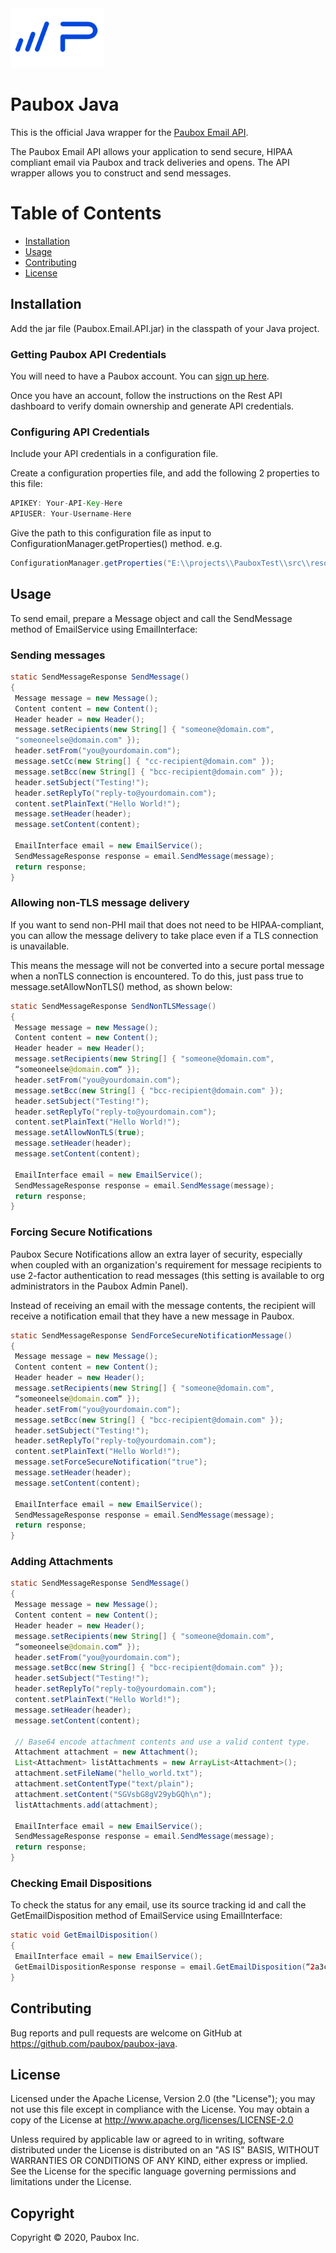 <img src="https://github.com/Paubox/paubox-java/raw/master/paubox_logo.png" alt="Paubox" width="150px">

# Paubox Java

This is the official Java wrapper for the [Paubox Email API](https://www.paubox.com/solutions/email-api). 

The Paubox Email API allows your application to send secure, HIPAA compliant email via Paubox and track deliveries and opens.
The API wrapper allows you to construct and send messages.

# Table of Contents
* [Installation](#installation)
*  [Usage](#usage)
*  [Contributing](#contributing)
*  [License](#license)

<a name="#installation"></a>
## Installation

Add the jar file (Paubox.Email.API.jar) in the classpath of your Java project.

### Getting Paubox API Credentials

You will need to have a Paubox account. You can [sign up here](https://www.paubox.com/join/see-pricing?unit=messages).

Once you have an account, follow the instructions on the Rest API dashboard to verify domain ownership and generate API credentials.

### Configuring API Credentials

Include your API credentials in a configuration file.

Create a configuration properties file, and add the following 2 properties to this file:

```java
APIKEY: Your-API-Key-Here
APIUSER: Your-Username-Here
```

Give the path to this configuration file as input to ConfigurationManager.getProperties()
method. e.g.
```java
ConfigurationManager.getProperties("E:\\projects\\PauboxTest\\src\\resources\\config.properties");
```

<a name="#usage"></a>
## Usage

To send email, prepare a Message object and call the SendMessage method of
EmailService using EmailInterface:

### Sending messages

```java
static SendMessageResponse SendMessage()
{
 Message message = new Message();
 Content content = new Content();
 Header header = new Header();
 message.setRecipients(new String[] { "someone@domain.com",
 "someoneelse@domain.com" });
 header.setFrom("you@yourdomain.com");
 message.setCc(new String[] { "cc-recipient@domain.com" });
 message.setBcc(new String[] { "bcc-recipient@domain.com" });
 header.setSubject("Testing!");
 header.setReplyTo("reply-to@yourdomain.com");
 content.setPlainText("Hello World!");
 message.setHeader(header);
 message.setContent(content);

 EmailInterface email = new EmailService();
 SendMessageResponse response = email.SendMessage(message);
 return response;
}
```

### Allowing non-TLS message delivery

If you want to send non-PHI mail that does not need to be HIPAA-compliant, you can allow the message delivery to take place even if a TLS connection is unavailable.

This means the message will not be converted into a secure portal message when a nonTLS connection is encountered. To do this, just pass true to message.setAllowNonTLS() method, as shown below:

```java
static SendMessageResponse SendNonTLSMessage()
{
 Message message = new Message();
 Content content = new Content();
 Header header = new Header();
 message.setRecipients(new String[] { "someone@domain.com",
 “someoneelse@domain.com“ });
 header.setFrom("you@yourdomain.com");
 message.setBcc(new String[] { "bcc-recipient@domain.com" });
 header.setSubject("Testing!");
 header.setReplyTo("reply-to@yourdomain.com");
 content.setPlainText("Hello World!");
 message.setAllowNonTLS(true);
 message.setHeader(header);
 message.setContent(content);

 EmailInterface email = new EmailService();
 SendMessageResponse response = email.SendMessage(message);
 return response;
}
```

### Forcing Secure Notifications

Paubox Secure Notifications allow an extra layer of security, especially when coupled with an organization's requirement for message recipients to use 2-factor authentication to read messages (this setting is available to org administrators in the Paubox Admin Panel).

Instead of receiving an email with the message contents, the recipient will receive a notification email that they have a new message in Paubox.

```java
static SendMessageResponse SendForceSecureNotificationMessage()
{
 Message message = new Message();
 Content content = new Content();
 Header header = new Header();
 message.setRecipients(new String[] { "someone@domain.com",
 “someoneelse@domain.com“ });
 header.setFrom("you@yourdomain.com");
 message.setBcc(new String[] { "bcc-recipient@domain.com" });
 header.setSubject("Testing!");
 header.setReplyTo("reply-to@yourdomain.com");
 content.setPlainText("Hello World!");
 message.setForceSecureNotification("true");
 message.setHeader(header);
 message.setContent(content);

 EmailInterface email = new EmailService();
 SendMessageResponse response = email.SendMessage(message);
 return response;
}
```

### Adding Attachments


```java
static SendMessageResponse SendMessage()
{
 Message message = new Message();
 Content content = new Content();
 Header header = new Header();
 message.setRecipients(new String[] { "someone@domain.com",
 “someoneelse@domain.com“ });
 header.setFrom("you@yourdomain.com");
 message.setBcc(new String[] { "bcc-recipient@domain.com" });
 header.setSubject("Testing!");
 header.setReplyTo("reply-to@yourdomain.com");
 content.setPlainText("Hello World!");
 message.setHeader(header);
 message.setContent(content);

 // Base64 encode attachment contents and use a valid content type.
 Attachment attachment = new Attachment();
 List<Attachment> listAttachments = new ArrayList<Attachment>();
 attachment.setFileName("hello_world.txt");
 attachment.setContentType("text/plain");
 attachment.setContent("SGVsbG8gV29ybGQh\n");
 listAttachments.add(attachment);

 EmailInterface email = new EmailService();
 SendMessageResponse response = email.SendMessage(message);
 return response;
}
```


### Checking Email Dispositions

To check the status for any email, use its source tracking id and call the GetEmailDisposition method of EmailService using EmailInterface:

```java
static void GetEmailDisposition()
{
 EmailInterface email = new EmailService();
 GetEmailDispositionResponse response = email.GetEmailDisposition(“2a3c048485aa4cf6”);
}
```

<a name="#contributing"></a>
## Contributing

Bug reports and pull requests are welcome on GitHub at https://github.com/paubox/paubox-java.


<a name="#license"></a>
## License

Licensed under the Apache License, Version 2.0 (the "License");
you may not use this file except in compliance with the License.
You may obtain a copy of the License at http://www.apache.org/licenses/LICENSE-2.0

Unless required by applicable law or agreed to in writing, software
distributed under the License is distributed on an "AS IS" BASIS,
WITHOUT WARRANTIES OR CONDITIONS OF ANY KIND, either express or implied.
See the License for the specific language governing permissions and
limitations under the License.

## Copyright
Copyright &copy; 2020, Paubox Inc.
